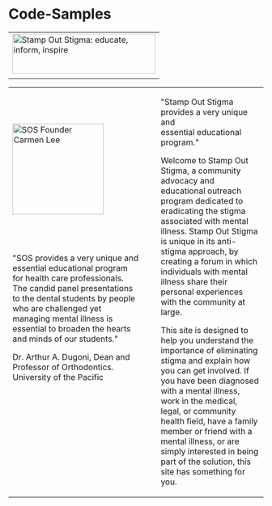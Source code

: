 # Code-Samples
<!DOCTYPE html PUBLIC "-//W3C//DTD XHTML 1.0 Transitional//EN" "http://www.w3.org/TR/xhtml1/DTD/xhtml1-transitional.dtd">

<html lang="en">
<head>
	<title>Welcome to Stamp Out Stigma Home Page</title>
	<meta http-equiv="Content-Type" content="text/html; charset=UTF-8" />	
</head>

<body>
<table border="0" width="610" cellspacing="0" cellpadding="0" summary="This table lays out the logo and navigation structure">
	<tr>
		<td><img src="images/SOSLogo.gif" height="79" width="282" alt="Stamp Out Stigma: educate, inform, inspire" /></td>
	</tr>
	<tr>
		<td class="forty">
		</td>
	</tr>
</table>
<table border="0" width="610" cellspacing="0" cellpadding="0" summary="This table lays out the content structure">
	<tr>
		<td class="column1"><img src="images/3.jpg" height="180" width="180" alt="SOS Founder Carmen Lee" /></td>
		<td class="column2" rowspan="2">&nbsp;&nbsp;</td>
		<td class="column3" rowspan="2" valign="top">		
			<p class="header">"Stamp Out Stigma provides a very unique and<br />
				essential educational program."&nbsp;</p>
			<p>Welcome to Stamp Out Stigma, a community advocacy and educational outreach program dedicated to eradicating the stigma associated with mental illness. Stamp Out Stigma is unique in its anti-stigma approach, by creating a forum in which individuals with mental illness share their personal experiences with the community at large.</p>
			<p>This site is designed to help you understand the importance of eliminating stigma and explain how you can get involved. If you have been diagnosed with a mental illness, work in the medical, legal, or community health field, have a family member or friend with a mental illness, or are simply interested in being part of the solution, this site has something for you.</p>
	</p></td>
	</tr>
	<tr>
		<td id="colorbar" valign="top">
			<div id="quote">"SOS provides a very unique and essential educational program for health care professionals. The candid panel presentations to the dental students by people who are challenged yet managing mental illness is essential to broaden the hearts and minds of our students." 
			<p class="ital">Dr. Arthur A. Dugoni, Dean and Professor of Orthodontics. University of the Pacific</p></div></td>
	</tr>
</table>

</body>
</html>

